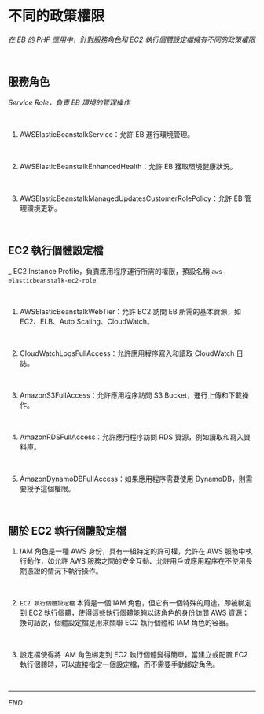 # 不同的政策權限

_在 EB 的 PHP 應用中，針對服務角色和 EC2 執行個體設定檔擁有不同的政策權限_

<br>

## 服務角色 

_Service Role，負責 EB 環境的管理操作_

<br>

1. AWSElasticBeanstalkService：允許 EB 進行環境管理。

<br>

2. AWSElasticBeanstalkEnhancedHealth：允許 EB 獲取環境健康狀況。

<br>

3. AWSElasticBeanstalkManagedUpdatesCustomerRolePolicy：允許 EB 管理環境更新。

<br>

## EC2 執行個體設定檔

_ EC2 Instance Profile，負責應用程序運行所需的權限，預設名稱 `aws-elasticbeanstalk-ec2-role`_

<br>

1. AWSElasticBeanstalkWebTier：允許 EC2 訪問 EB 所需的基本資源，如 EC2、ELB、Auto Scaling、CloudWatch。

<br>

2. CloudWatchLogsFullAccess：允許應用程序寫入和讀取 CloudWatch 日誌。

<br>

3. AmazonS3FullAccess：允許應用程序訪問 S3 Bucket，進行上傳和下載操作。

<br>

4. AmazonRDSFullAccess：允許應用程序訪問 RDS 資源，例如讀取和寫入資料庫。

<br>

5. AmazonDynamoDBFullAccess：如果應用程序需要使用 DynamoDB，則需要授予這個權限。

<br>

## 關於 EC2 執行個體設定檔

1. IAM 角色是一種 AWS 身份，具有一組特定的許可權，允許在 AWS 服務中執行動作，如允許 AWS 服務之間的安全互動、允許用戶或應用程序在不使用長期憑證的情況下執行操作。

<br>

2. `EC2 執行個體設定檔` 本質是一個 IAM 角色，但它有一個特殊的用途，即被綁定到 EC2 執行個體，使得這些執行個體能夠以該角色的身份訪問 AWS 資源；換句話說，個體設定檔是用來關聯 EC2 執行個體和 IAM 角色的容器。

<br>

3. 設定檔使得將 IAM 角色綁定到 EC2 執行個體變得簡單，當建立或配置 EC2 執行個體時，可以直接指定一個設定檔，而不需要手動綁定角色。

<br>

___

_END_